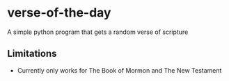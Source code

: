 # verse-of-the-day
A simple python program that gets a random verse of scripture
## Limitations
* Currently only works for The Book of Mormon and The New Testament
